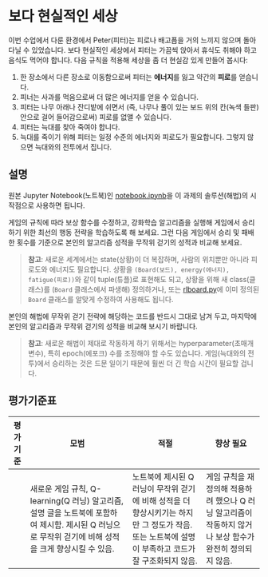 # 보다 현실적인 세상

이번 수업에서 다룬 환경에서 Peter(피터)는 피로나 배고픔을 거의 느끼지 않으며 돌아다닐 수 있었습니다. 보다 현실적인 세상에서 피터는 가끔씩 앉아서 휴식도 취해야 하고 음식도 먹어야 합니다. 다음 규칙을 적용해 세상을 좀 더 현실감 있게 만들어 봅시다:

1. 한 장소에서 다른 장소로 이동함으로써 피터는 **에너지**를 잃고 약간의 **피로**를 얻습니다.
2. 피너는 사과를 먹음으로써 더 많은 에너지를 얻을 수 있습니다.
3. 피터는 나무 아래나 잔디밭에 쉬면서 (즉, 나무나 풀이 있는 보드 위의 칸(녹색 들판) 안으로 걸어 들어감으로써) 피로를 없앨 수 있습니다.
4. 피터는 늑대를 찾아 죽여야 합니다.
5. 늑대를 죽이기 위해 피터는 일정 수준의 에너지와 피로도가 필요합니다. 그렇지 않으면 늑대와의 전투에서 집니다.

## 설명

원본 Jupyter Notebook(노트북)인 [notebook.ipynb](notebook.ipynb)을 이 과제의 솔루션(해법)의 시작점으로 사용하면 됩니다.

게임의 규칙에 따라 보상 함수를 수정하고, 강화학습 알고리즘을 실행해 게임에서 승리하기 위한 최선의 행동 전략을 학습하도록 해 보세요. 그런 다음 게임에서 승리 및 패배한 횟수를 기준으로 본인의 알고리즘 성적을 무작위 걷기의 성적과 비교해 보세요.

> **참고**: 새로운 세계에서는 state(상황)이 더 복잡하며, 사람의 위치뿐만 아니라 피로도와 에너지도 필요합니다. 상황을 `(Board(보드), energy(에너지), fatigue(피로))`와 같이 tuple(튜플)로 표현해도 되고, 상황을 위해 새 class(클래스)를 (`Board` 클래스에서 파생해) 정의하거나, 또는 [rlboard.py](rlboard.py)에 이미 정의된 `Board` 클래스를 알맞게 수정하여 사용해도 됩니다.

본인의 해법에 무작위 걷기 전략에 해당하는 코드를 반드시 그대로 남겨 두고, 마지막에 본인의 알고리즘과 무작위 걷기의 성적을 비교해 보시기 바랍니다.

> **참고**: 새로운 해법이 제대로 작동하게 하기 위해서는 hyperparameter(초매개변수), 특히 epoch(에포크) 수를 조정해야 할 수도 있습니다. 게임(늑대와의 전투)에서 승리하는 것은 드문 일이기 때문에 훨씬 더 긴 학습 시간이 필요할 겁니다.

## 평가기준표

| 평가기준 | 모범                                                                                                                                        |적절                                                                                                                                    | 향상 필요                                                                                         |
| -------- | ------------------------------------------------------------------------------------------------------------------------------------------- |--------------------------------------------------------------------------------------------------------------------------------------- |------------------------------------------------------------------------------------------------ |
|          | 새로운 게임 규칙, Q-learning(Q 러닝) 알고리즘, 설명 글을 노트북에 포함하여 제시함. 제시된 Q 러닝으로 무작위 걷기에 비해 성적을 크게 향상시킬 수 있음. | 노트북에 제시된 Q 러닝이 무작위 걷기에 비해 성적을 더 향상시키기는 하지만 그 정도가 작음. 또는 노트북에 설명이 부족하고 코드가 잘 구조화되지 않음. | 게임 규칙을 재정의해 적용하려 했으나 Q 러닝 알고리즘이 작동하지 않거나 보상 함수가 완전히 정의되지 않음. |
